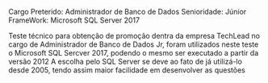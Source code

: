 Cargo Preterido: Administrador de Banco de Dados
Senioridade: Júnior
FrameWork: Microsoft SQL Server 2017

Teste técnico para obtenção de promoção dentra da empresa TechLead no cargo de Administrador de Banco de Dados Jr, foram utilizados neste teste o Microsoft SQL Sercver 2017, podendo o mesmo ser executado a partir da versão 2012
A escolha pelo SQL Server se deve ao fato de já utilizá-lo desde 2005, tendo assim maior facilidade em desenvolver as questões

